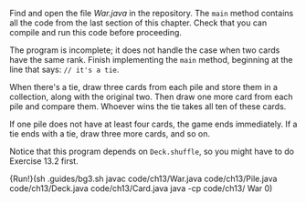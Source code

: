 Find and open the file *War.java* in the repository. The `main` method contains all the code from the last section of this chapter. Check that you can compile and run this code before proceeding.

The program is incomplete; it does not handle the case when two cards have the same rank. Finish implementing the `main` method, beginning at the line that says: `// it's a tie`.

When there's a tie, draw three cards from each pile and store them in a collection, along with the original two. Then draw one more card from each pile and compare them. Whoever wins the tie takes all ten of these cards.

If one pile does not have at least four cards, the game ends immediately. If a tie ends with a tie, draw three more cards, and so on.

Notice that this program depends on `Deck.shuffle`, so you might have to do Exercise 13.2 first.

{Run!}(sh .guides/bg3.sh javac code/ch13/War.java code/ch13/Pile.java code/ch13/Deck.java code/ch13/Card.java java -cp code/ch13/ War 0)